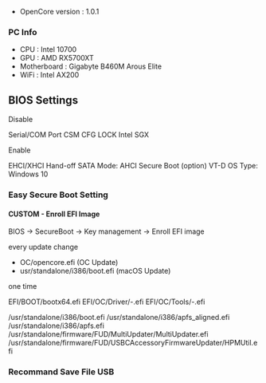 
- OpenCore version : 1.0.1
  
### PC Info

- CPU : Intel 10700
- GPU : AMD RX5700XT
- Motherboard : Gigabyte B460M Arous Elite
- WiFi : Intel AX200


## BIOS Settings

Disable

Serial/COM Port
CSM
CFG LOCK
Intel SGX

Enable

EHCI/XHCI Hand-off
SATA Mode: AHCI
Secure Boot (option)
VT-D
OS Type: Windows 10




### Easy Secure Boot Setting

#### CUSTOM - Enroll EFI Image


BIOS -> SecureBoot -> Key management -> Enroll EFI image



every update change

- OC/opencore.efi (OC Update)
- usr/standalone/i386/boot.efi (macOS Update)

one time

EFI/BOOT/bootx64.efi
EFI/OC/Driver/-.efi
EFI/OC/Tools/-.efi


/usr/standalone/i386/boot.efi
/usr/standalone/i386/apfs_aligned.efi
/usr/standalone/i386/apfs.efi
/usr/standalone/firmware/FUD/MultiUpdater/MultiUpdater.efi
/usr/standalone/firmware/FUD/USBCAccessoryFirmwareUpdater/HPMUtil.efi


### Recommand Save File USB
